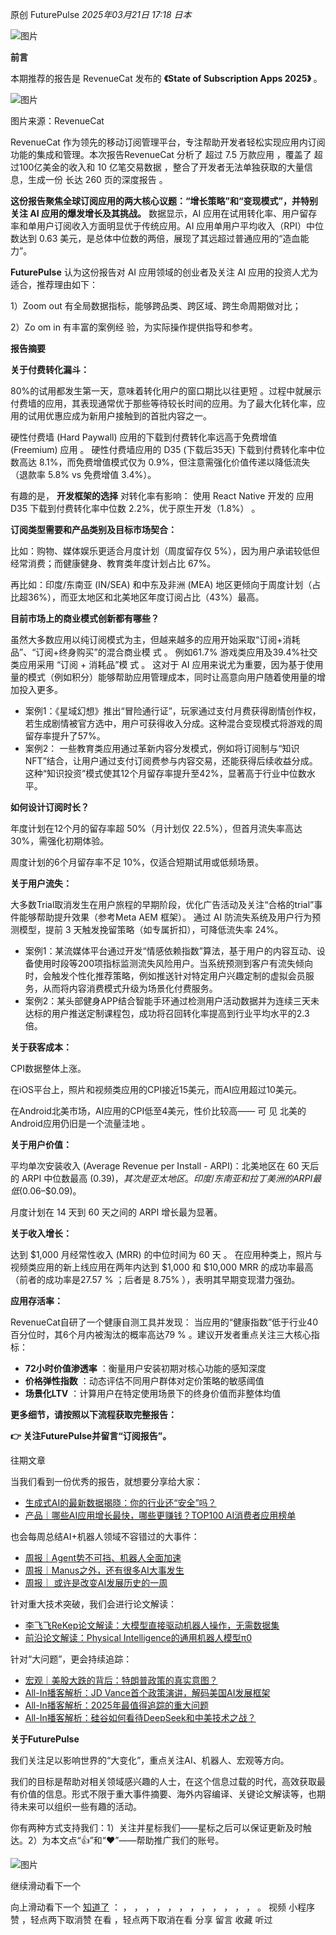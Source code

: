 原创 FuturePulse *2025年03月21日 17:18* *日本*

  

![图片](https://mmbiz.qpic.cn/sz_mmbiz_png/pNr8qpA7uSibZNFdr85zHcPaetl4yZSVZibSmibMbAXgTcoPYSiahtPELd3TchfD3l4UdLI6gsc45OCFDhtsQIq8Vg/640?wx_fmt=png&tp=webp&wxfrom=5&wx_lazy=1&wx_co=1)

  

  

  

**前言**

本期推荐的报告是 RevenueCat 发布的 **《State of Subscription Apps 2025》** 。

![图片](https://mmbiz.qpic.cn/sz_mmbiz_png/pNr8qpA7uSibZNFdr85zHcPaetl4yZSVZzf7sdjGlVqQr3RFwdEt0B0WHK2GoP7ojYibpqkAfyUKFe3zHwh0tOmA/640?wx_fmt=png&from=appmsg&tp=webp&wxfrom=5&wx_lazy=1&wx_co=1)

图片来源：RevenueCat

  

RevenueCat 作为领先的移动订阅管理平台，专注帮助开发者轻松实现应用内订阅功能的集成和管理。本次报告RevenueCat 分析了 超过 7.5 万款应用 ，覆盖了 超过100亿美金的收入和 10 亿笔交易数据 ，整合了开发者无法单独获取的大量信息，生成一份 长达 260 页的深度报告 。

**这份报告聚焦全球订阅应用的两大核心议题：“增长策略”和“变现模式”，并特别关注 AI 应用的爆发增长及其挑战。** 数据显示，AI 应用在试用转化率、用户留存率和单用户订阅收入方面明显优于传统应用。AI 应用单用户平均收入（RPI）中位数达到 0.63 美元，是总体中位数的两倍，展现了其远超过普通应用的“造血能力”。

**FuturePulse** 认为这份报告对 AI 应用领域的创业者及关注 AI 应用的投资人尤为适合，推荐理由如下：

1）Zoom out 有全局数据指标，能够跨品类、跨区域、跨生命周期做对比；

2）Zo om in 有丰富的案例经 验，为实际操作提供指导和参考。

  

  

**报告摘要**

**关于付费转化漏斗：**

80%的试用都发生第一天，意味着转化用户的窗口期比以往更短 。过程中就展示付费墙的应用，其表现通常优于那些等待较长时间的应用。为了最大化转化率，应用的试用优惠应成为新用户接触到的首批内容之一。

硬性付费墙 (Hard Paywall) 应用的下载到付费转化率远高于免费增值 (Freemium) 应用 。 硬性付费墙应用的 D35 (下载后35天) 下载到付费转化率中位数高达 8.1%，而免费增值模式仅为 0.9%，但注意需强化价值传递以降低流失（退款率 5.8% vs 免费增值 3.4%）。

有趣的是， **开发框架的选择** 对转化率有影响： 使用 React Native 开发的 应用 D35 下载到付费转化率中位数 2.2%，优于原生开发（1.8%） 。

  

**订阅类型需要和产品类别及目标市场契合：**

比如：购物、媒体娱乐更适合月度计划（周度留存仅 5%），因为用户承诺较低但经常消费；而健康健身、教育类年度计划占比 67%。

再比如：印度/东南亚 (IN/SEA) 和中东及非洲 (MEA) 地区更倾向于周度计划（占比超36%），而亚太地区和北美地区年度订阅占比（43%）最高。

  

**目前市场上的商业模式创新都有哪些？**

虽然大多数应用以纯订阅模式为主，但越来越多的应用开始采取“订阅+消耗品”、“订阅+终身购买”的混合商业模 式 。 例如61.7% 游戏类应用及39.4%社交类应用采用 “订阅 + 消耗品”模 式 。 这对于 AI 应用来说尤为重要，因为基于使用量的模式（例如积分）能够帮助应用管理成本，同时让高意向用户随着使用量的增加投入更多。

- 案例1：《星域幻想》推出“冒险通行证”，玩家通过支付月费获得剧情创作权，若生成剧情被官方选中，用户可获得收入分成。这种混合变现模式将游戏的周留存率提升了57%。
- 案例2： 一些教育类应用通过革新内容分发模式，例如将订阅制与“知识NFT”结合，让用户通过支付订阅费参与内容交易，还能获得后续收益分成。这种“知识投资”模式使其12个月留存率提升至42%，显著高于行业中位数水平。

  

**如何设计订阅时长？**

年度计划在12个月的留存率超 50%（月计划仅 22.5%），但首月流失率高达30%，需强化初期体验。

周度计划的6个月留存率不足 10%，仅适合短期试用或低频场景。

  

**关于用户流失：**

大多数Trial取消发生在用户旅程的早期阶段，优化广告活动及关注“合格的trial”事件能够帮助提升效果（参考Meta AEM 框架）。 通过 AI 防流失系统及用户行为预测模型，提前 3 天触发挽留策略（如专属折扣），可降低流失率 24%。

- 案例1：某流媒体平台通过开发“情感依赖指数”算法，基于用户的内容互动、设备使用时段等200项指标监测流失风险用户。当系统预测到客户有流失倾向时，会触发个性化推荐策略，例如推送针对特定用户兴趣定制的虚拟会员服务，从而将内容消费模式升级为场景化付费服务。
- 案例2：某头部健身APP结合智能手环通过检测用户活动数据并为连续三天未达标的用户推送定制课程包，成功将召回转化率提高到行业平均水平的2.3倍。

  

**关于获客成本：**

CPI数据整体上涨。

在iOS平台上，照片和视频类应用的CPI接近15美元，而AI应用超过10美元。

在Android北美市场，AI应用的CPI低至4美元，性价比较高—— 可 见 北美的Android应用仍旧是一个流量洼地 。

  

**关于用户价值：**

平均单次安装收入 (Average Revenue per Install - ARPI)：北美地区在 60 天后的 ARPI 中位数最高 ($0.39)，其次是亚太地区。印度/东南亚和拉丁美洲的 ARPI 最低 ($0.06–$0.09)。

月度计划在 14 天到 60 天之间的 ARPI 增长最为显著。

  

**关于收入增长：**

达到 $1,000 月经常性收入 (MRR) 的中位时间为 60 天 。 在应用种类上，照片与视频类应用的新上线应用在两年内达到 $1,000 和 $10,000 MRR 的成功率最高（前者的成功率是27.57 % ；后者是 8.75% ），表明其早期变现潜力强劲。

  

**应用存活率：**

RevenueCat自研了一个健康自测工具并发现： 当应用的“健康指数”低于行业40百分位时，其6个月内被淘汰的概率高达79 % 。建议开发者重点关注三大核心指标：

- **72小时价值渗透率** ：衡量用户安装初期对核心功能的感知深度
- **价格弹性指数** ：动态评估不同用户群体对定价策略的敏感阈值
- **场景化LTV** ：计算用户在特定使用场景下的终身价值而非整体均值

  

**更多细节，请按照以下流程获取完整报告：**

**👉 关注FuturePulse并留言“订阅报告”。**

  

  

往期文章

当我们看到一份优秀的报告，就想要分享给大家：

- [生成式AI的最新数据揭晓：你的行业还“安全”吗？](https://mp.weixin.qq.com/s?__biz=MzkyMDUzMzI5OA==&mid=2247483872&idx=1&sn=03d14cd3cf80b208e1009d42e1865899&scene=21#wechat_redirect)
- [产品｜哪些AI应用增长最快，哪些更赚钱？TOP100 AI消费者应用榜单](https://mp.weixin.qq.com/s?__biz=MzkyMDUzMzI5OA==&mid=2247483853&idx=1&sn=034c48691543cbd6f2d1d4f246752885&scene=21#wechat_redirect)

也会每周总结AI+机器人领域不容错过的大事件：

- [周报｜Agent势不可挡、机器人全面加速](https://mp.weixin.qq.com/s?__biz=MzkyMDUzMzI5OA==&mid=2247483890&idx=1&sn=b4958fe2d62a46f56d4a0a9b741d6156&scene=21#wechat_redirect)
- [周报｜Manus之外，还有很多AI大事发生](https://mp.weixin.qq.com/s?__biz=MzkyMDUzMzI5OA==&mid=2247483817&idx=1&sn=ebe2fadaaf71f25ccb3c00d7e01b66fb&scene=21#wechat_redirect)
- [周报｜ 或许是改变AI发展历史的一周](https://mp.weixin.qq.com/s?__biz=MzkyMDUzMzI5OA==&mid=2247483743&idx=1&sn=639e300d398ed11d39c34927de21087a&scene=21#wechat_redirect)

针对重大技术突破，我们会进行论文解读：

- [李飞飞ReKep论文解读：大模型直接驱动机器人操作，无需数据集](https://mp.weixin.qq.com/s?__biz=MzkyMDUzMzI5OA==&mid=2247483899&idx=1&sn=dd97874817797e571a8a8b7669f0c688&scene=21#wechat_redirect)
- [前沿论文解读：Physical Intelligence的通用机器人模型π0](https://mp.weixin.qq.com/s?__biz=MzkyMDUzMzI5OA==&mid=2247483723&idx=1&sn=f11703810d019aa7bec295d08581d62d&scene=21#wechat_redirect)

针对“大问题”，更会持续追踪：

- [宏观｜美股大跌的背后：特朗普政策的真实意图？](https://mp.weixin.qq.com/s?__biz=MzkyMDUzMzI5OA==&mid=2247483859&idx=1&sn=6090da5e870ed7481f6d3920efff64b3&scene=21#wechat_redirect)
- [All-In播客解析：JD Vance首个政策演讲，解码美国AI发展框架](https://mp.weixin.qq.com/s?__biz=MzkyMDUzMzI5OA==&mid=2247483711&idx=1&sn=1020274ad209ace50fbef5289a776d55&scene=21#wechat_redirect)
- [All-In播客解析：2025年最值得追踪的重大问题](https://mp.weixin.qq.com/s?__biz=MzkyMDUzMzI5OA==&mid=2247483703&idx=1&sn=4623c1cf39e12e695d22cb691d4011d3&scene=21#wechat_redirect)
- [All-In播客解析：硅谷如何看待DeepSeek和中美技术之战？](https://mp.weixin.qq.com/s?__biz=MzkyMDUzMzI5OA==&mid=2247483689&idx=1&sn=e75a210f9ae8cdb86f13c4e07a899e21&scene=21#wechat_redirect)

  

**关于FuturePulse**

我们关注足以影响世界的“大变化”，重点关注AI、机器人、宏观等方向。

我们的目标是帮助对相关领域感兴趣的人士，在这个信息过载的时代，高效获取最有价值的信息。形式不限于重大事件摘要、海外内容编译、关键论文解读等，也期待未来可以组织一些有趣的活动。

你有两种方式支持我们：1）关注并星标我们——星标之后可以保证更新及时触达。2）为本文点“👍”和“♥️”——帮助推广我们的账号。

  

![图片](https://mp.weixin.qq.com/s/www.w3.org/2000/svg'%20xmlns:xlink='http://www.w3.org/1999/xlink'%3E%3Ctitle%3E%3C/title%3E%3Cg%20stroke='none'%20stroke-width='1'%20fill='none'%20fill-rule='evenodd'%20fill-opacity='0'%3E%3Cg%20transform='translate(-249.000000,%20-126.000000)'%20fill='%23FFFFFF'%3E%3Crect%20x='249'%20y='126'%20width='1'%20height='1'%3E%3C/rect%3E%3C/g%3E%3C/g%3E%3C/svg%3E)

继续滑动看下一个

向上滑动看下一个 [知道了](https://mp.weixin.qq.com/s/) ： ， ， ， ， ， ， ， ， ， ， ， ， 。 视频 小程序 赞 ，轻点两下取消赞 在看 ，轻点两下取消在看 分享 留言 收藏 听过